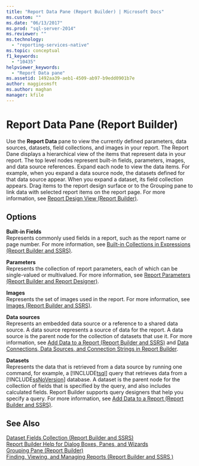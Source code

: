```yaml
---
title: "Report Data Pane (Report Builder) | Microsoft Docs"
ms.custom: ""
ms.date: "06/13/2017"
ms.prod: "sql-server-2014"
ms.reviewer: ""
ms.technology: 
  - "reporting-services-native"
ms.topic: conceptual
f1_keywords: 
  - "10435"
helpviewer_keywords: 
  - "Report Data pane"
ms.assetid: 1492aa39-aeb1-4509-ab97-b9edd0901b7e
author: maggiesmsft
ms.author: maghan
manager: kfile
---
```

# Report Data Pane (Report Builder)
  Use the **Report Data** pane to view the currently defined parameters, data sources, datasets, field collections, and images in your report. The Report Dane displays a hierarchical view of the items that represent data in your report. The top level nodes represent built-in fields, parameters, images, and data source references. Expand each node to view the data items. For example, when you expand a data source node, the datasets defined for that data source appear. When you expand a dataset, its field collection appears. Drag items to the report design surface or to the Grouping pane to link data with selected report items on the report page. For more information, see [Report Design View &#40;Report Builder&#41;](report-builder/report-design-view-report-builder.md).  
  
## Options  
 **Built-in Fields**  
 Represents commonly used fields in a report, such as the report name or page number. For more information, see [Built-in Collections in Expressions &#40;Report Builder and SSRS&#41;](report-design/built-in-collections-in-expressions-report-builder.md).  
  
 **Parameters**  
 Represents the collection of report parameters, each of which can be single-valued or multivalued. For more information, see [Report Parameters &#40;Report Builder and Report Designer&#41;](report-design/report-parameters-report-builder-and-report-designer.md).  
  
 **Images**  
 Represents the set of images used in the report. For more information, see [Images &#40;Report Builder and SSRS&#41;](report-design/images-report-builder-and-ssrs.md).  
  
 **Data sources**  
 Represents an embedded data source or a reference to a shared data source. A data source represents a source of data for the report. A data source is the parent node for the collection of datasets that use it. For more information, see [Add Data to a Report &#40;Report Builder and SSRS&#41;](report-data/report-datasets-ssrs.md) and [Data Connections, Data Sources, and Connection Strings in Report Builder](../../2014/reporting-services/data-connections-data-sources-and-connection-strings-in-report-builder.md).  
  
 **Datasets**  
 Represents the data that is retrieved from a data source by running one command, for example, a [!INCLUDE[tsql](../includes/tsql-md.md)] query that retrieves data from a [!INCLUDE[ssNoVersion](../includes/ssnoversion-md.md)] database. A dataset is the parent node for the collection of fields that is specified by the query, and also includes calculated fields. Report Builder supports query designers that help you specify a query. For more information, see [Add Data to a Report &#40;Report Builder and SSRS&#41;](report-data/report-datasets-ssrs.md).  
  
## See Also  
 [Dataset Fields Collection &#40;Report Builder and SSRS&#41;](report-data/dataset-fields-collection-report-builder-and-ssrs.md)   
 [Report Builder Help for Dialog Boxes, Panes, and Wizards](../../2014/reporting-services/report-builder-help-for-dialog-boxes-panes-and-wizards.md)   
 [Grouping Pane &#40;Report Builder&#41;](report-design/grouping-pane-report-builder.md)   
 [Finding, Viewing, and Managing Reports &#40;Report Builder and SSRS &#41;](report-builder/finding-viewing-and-managing-reports-report-builder-and-ssrs.md)  
  
  
